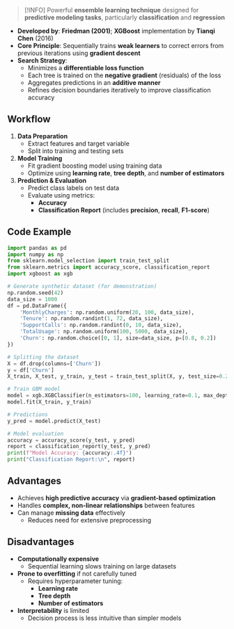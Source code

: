 > [!INFO]
> Powerful **ensemble learning technique** designed for **predictive modeling tasks**, particularly **classification** and **regression**

- **Developed by**: **Friedman (2001)**; **XGBoost** implementation by **Tianqi Chen** (2016)
- **Core Principle**: Sequentially trains **weak learners** to correct errors from previous iterations using **gradient descent**
- **Search Strategy**:
	- Minimizes a **differentiable loss function**
	- Each tree is trained on the **negative gradient** (residuals) of the loss
	- Aggregates predictions in an **additive manner**
	- Refines decision boundaries iteratively to improve classification accuracy

## Workflow

1. **Data Preparation**
	- Extract features and target variable
	- Split into training and testing sets
2. **Model Training**
	- Fit gradient boosting model using training data
	- Optimize using **learning rate**, **tree depth**, and **number of estimators**
3. **Prediction & Evaluation**
	- Predict class labels on test data
	- Evaluate using metrics:
		- **Accuracy**
		- **Classification Report** (includes **precision**, **recall**, **F1-score**)

## Code Example

```python
import pandas as pd
import numpy as np
from sklearn.model_selection import train_test_split
from sklearn.metrics import accuracy_score, classification_report
import xgboost as xgb

# Generate synthetic dataset (for demonstration)
np.random.seed(42)
data_size = 1000
df = pd.DataFrame({
    'MonthlyCharges': np.random.uniform(20, 100, data_size),
    'Tenure': np.random.randint(1, 72, data_size),
    'SupportCalls': np.random.randint(0, 10, data_size),
    'TotalUsage': np.random.uniform(100, 5000, data_size),
    'Churn': np.random.choice([0, 1], size=data_size, p=[0.8, 0.2])
})

# Splitting the dataset
X = df.drop(columns=['Churn'])
y = df['Churn']
X_train, X_test, y_train, y_test = train_test_split(X, y, test_size=0.2, random_state=42)

# Train GBM model
model = xgb.XGBClassifier(n_estimators=100, learning_rate=0.1, max_depth=3, eval_metric='logloss', use_label_encoder=False)
model.fit(X_train, y_train)

# Predictions
y_pred = model.predict(X_test)

# Model evaluation
accuracy = accuracy_score(y_test, y_pred)
report = classification_report(y_test, y_pred)
print(f"Model Accuracy: {accuracy:.4f}")
print("Classification Report:\n", report)
```
## Advantages

- Achieves **high predictive accuracy** via **gradient-based optimization**
- Handles **complex, non-linear relationships** between features
- Can manage **missing data** effectively
	- Reduces need for extensive preprocessing

## Disadvantages

- **Computationally expensive**
	- Sequential learning slows training on large datasets
- **Prone to overfitting** if not carefully tuned
	- Requires hyperparameter tuning:
		- **Learning rate**
		- **Tree depth**
		- **Number of estimators**
- **Interpretability** is limited
	- Decision process is less intuitive than simpler models